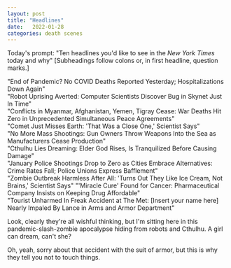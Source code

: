 ```yaml
---
layout: post
title: "Headlines"
date:   2022-01-28
categories: death scenes
---
```

Today's prompt: "Ten headlines you'd like to see in the _New York Times_ today and why" [Subheadings follow colons or, in first headline, question marks.]

"End of Pandemic? No COVID Deaths Reported Yesterday; Hospitalizations Down Again"     
"Robot Uprising Averted: Computer Scientists Discover Bug in Skynet Just In Time"   
"Conflicts in Myanmar, Afghanistan, Yemen, Tigray Cease: War Deaths Hit Zero in Unprecedented Simultaneous Peace Agreements"   
"Comet Just Misses Earth: 'That Was a Close One,' Scientist Says"   
"No More Mass Shootings: Gun Owners Throw Weapons Into the Sea as Manufacturers Cease Production"   
"Cthulhu Lies Dreaming: Elder God Rises, Is Tranquilized Before Causing Damage"   
"January Police Shootings Drop to Zero as Cities Embrace Alternatives: Crime Rates Fall; Police Unions Express Bafflement"   
"Zombie Outbreak Harmless After All: 'Turns Out They Like Ice Cream, Not Brains,' Scientist Says"
"'Miracle Cure' Found for Cancer: Pharmaceutical Company Insists on Keeping Drug Affordable"   
"Tourist Unharmed In Freak Accident at The Met: [Insert your name here] Nearly Impaled By Lance in Arms and Armor Department"   

Look, clearly they're all wishful thinking, but I'm sitting here in this pandemic-slash-zombie apocalypse hiding from robots and Cthulhu. A girl can dream, can't she?

Oh, yeah, sorry about that accident with the suit of armor, but this is why they tell you not to touch things.
